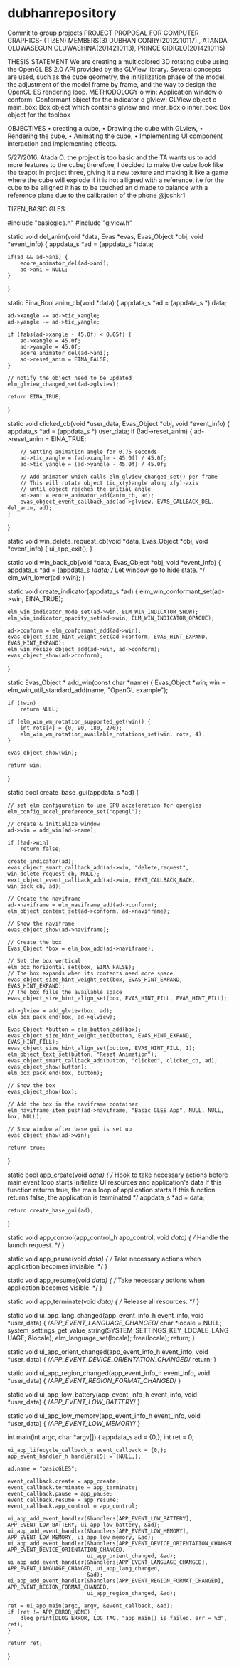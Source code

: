 # dubhanrepository
Commit to group projects
PROJECT PROPOSAL FOR COMPUTER GRAPHICS- (TIZEN)
MEMBERS(3)
DUBHAN CONRY(2012210117) , ATANDA OLUWASEGUN OLUWASHINA(2014210113), PRINCE GIDIGLO(2014210115)

THESIS STATEMENT
We are creating a multicolored 3D rotating cube using the OpenGL ES 2.0 API provided by the GLView library. Several concepts are used, such as the cube geometry, the initialization phase of the model, the adjustment of the model frame by frame, and the way to design the OpenGL ES rendering loop.
METHODOLOGY
o	win: Application window
o	conform: Conformant object for the indicator
o	glview: GLView object
o	main_box: Box object which contains glview and inner_box
o	inner_box: Box object for the toolbox

OBJECTIVES
•	creating a cube,
•	Drawing the cube with GLview,
•	Rendering the cube,
•	Animating the cube,
•	Implementing UI component interaction and implementing effects.

5/27/2016. Atada O.
the project is too basic and the TA wants us to add more features to the cube;
therefore, I decided to make the cube look like the teapot in project three,
giving it a new texture and making it like a game where the cube will explode if it is not alligned with a reference, i.e 
for the cube to be alligned it has to be touched an d made to balance with a reference plane due to the calibration of the phone
@joshkr1

TIZEN_BASIC GLES



#include "basicgles.h"
#include "glview.h"

static void
del_anim(void *data, Evas *evas, Evas_Object *obj, void *event_info) {
    appdata_s *ad = (appdata_s *)data;

    if(ad && ad->ani) {
        ecore_animator_del(ad->ani);
        ad->ani = NULL;
    }
}

static Eina_Bool
anim_cb(void *data) {
    appdata_s *ad = (appdata_s *) data;

    ad->xangle -= ad->tic_xangle;
    ad->yangle -= ad->tic_yangle;

    if (fabs(ad->xangle - 45.0f) < 0.05f) {
        ad->xangle = 45.0f;
        ad->yangle = 45.0f;
        ecore_animator_del(ad->ani);
        ad->reset_anim = EINA_FALSE;
    }

    // notify the object need to be updated
    elm_glview_changed_set(ad->glview);

    return EINA_TRUE;
}

static void
clicked_cb(void *user_data, Evas_Object *obj, void *event_info) {
    appdata_s *ad = (appdata_s *) user_data;
    if (!ad->reset_anim) {
        ad->reset_anim = EINA_TRUE;

        // Setting animation angle for 0.75 seconds
        ad->tic_xangle = (ad->xangle - 45.0f) / 45.0f;
        ad->tic_yangle = (ad->yangle - 45.0f) / 45.0f;

        // Add animator which calls elm_glview_changed_set() per frame
        // This will rotate object tic_x(y)angle along x(y)-axis
        // until object reaches the initial angle
        ad->ani = ecore_animator_add(anim_cb, ad);
        evas_object_event_callback_add(ad->glview, EVAS_CALLBACK_DEL, del_anim, ad);
    }
}

static void
win_delete_request_cb(void *data, Evas_Object *obj, void *event_info) {
    ui_app_exit();
}

static void
win_back_cb(void *data, Evas_Object *obj, void *event_info) {
    appdata_s *ad = (appdata_s *)data;
    /* Let window go to hide state. */
    elm_win_lower(ad->win);
}

static void
create_indicator(appdata_s *ad) {
    elm_win_conformant_set(ad->win, EINA_TRUE);

    elm_win_indicator_mode_set(ad->win, ELM_WIN_INDICATOR_SHOW);
    elm_win_indicator_opacity_set(ad->win, ELM_WIN_INDICATOR_OPAQUE);

    ad->conform = elm_conformant_add(ad->win);
    evas_object_size_hint_weight_set(ad->conform, EVAS_HINT_EXPAND, EVAS_HINT_EXPAND);
    elm_win_resize_object_add(ad->win, ad->conform);
    evas_object_show(ad->conform);
}

static Evas_Object *
add_win(const char *name) {
    Evas_Object *win;
    win = elm_win_util_standard_add(name, "OpenGL example");

    if (!win)
        return NULL;

    if (elm_win_wm_rotation_supported_get(win)) {
        int rots[4] = {0, 90, 180, 270};
        elm_win_wm_rotation_available_rotations_set(win, rots, 4);
    }

    evas_object_show(win);

    return win;
}

static bool
create_base_gui(appdata_s *ad) {

    // set elm configuration to use GPU acceleration for opengles
    elm_config_accel_preference_set("opengl");

    // create & initialize window
    ad->win = add_win(ad->name);

    if (!ad->win)
        return false;

    create_indicator(ad);
    evas_object_smart_callback_add(ad->win, "delete,request", win_delete_request_cb, NULL);
    eext_object_event_callback_add(ad->win, EEXT_CALLBACK_BACK, win_back_cb, ad);

    // Create the naviframe
    ad->naviframe = elm_naviframe_add(ad->conform);
    elm_object_content_set(ad->conform, ad->naviframe);

    // Show the naviframe
    evas_object_show(ad->naviframe);

    // Create the box
    Evas_Object *box = elm_box_add(ad->naviframe);

    // Set the box vertical
    elm_box_horizontal_set(box, EINA_FALSE);
    // The box expands when its contents need more space
    evas_object_size_hint_weight_set(box, EVAS_HINT_EXPAND, EVAS_HINT_EXPAND);
    // The box fills the available space
    evas_object_size_hint_align_set(box, EVAS_HINT_FILL, EVAS_HINT_FILL);

    ad->glview = add_glview(box, ad);
    elm_box_pack_end(box, ad->glview);

    Evas_Object *button = elm_button_add(box);
    evas_object_size_hint_weight_set(button, EVAS_HINT_EXPAND, EVAS_HINT_FILL);
    evas_object_size_hint_align_set(button, EVAS_HINT_FILL, 1);
    elm_object_text_set(button, "Reset Animation");
    evas_object_smart_callback_add(button, "clicked", clicked_cb, ad);
    evas_object_show(button);
    elm_box_pack_end(box, button);

    // Show the box
    evas_object_show(box);

    // Add the box in the naviframe container
    elm_naviframe_item_push(ad->naviframe, "Basic GLES App", NULL, NULL, box, NULL);

    // Show window after base gui is set up
    evas_object_show(ad->win);

    return true;
}

static bool
app_create(void *data) {
    /* Hook to take necessary actions before main event loop starts
        Initialize UI resources and application's data
        If this function returns true, the main loop of application starts
        If this function returns false, the application is terminated */
    appdata_s *ad = data;

    return create_base_gui(ad);
}

static void
app_control(app_control_h app_control, void *data) {
    /* Handle the launch request. */
}

static void
app_pause(void *data) {
    /* Take necessary actions when application becomes invisible. */
}

static void
app_resume(void *data) {
    /* Take necessary actions when application becomes visible. */
}

static void
app_terminate(void *data) {
    /* Release all resources. */
}

static void
ui_app_lang_changed(app_event_info_h event_info, void *user_data) {
    /*APP_EVENT_LANGUAGE_CHANGED*/
    char *locale = NULL;
    system_settings_get_value_string(SYSTEM_SETTINGS_KEY_LOCALE_LANGUAGE, &locale);
    elm_language_set(locale);
    free(locale);
    return;
}

static void
ui_app_orient_changed(app_event_info_h event_info, void *user_data) {
    /*APP_EVENT_DEVICE_ORIENTATION_CHANGED*/
    return;
}

static void
ui_app_region_changed(app_event_info_h event_info, void *user_data) {
    /*APP_EVENT_REGION_FORMAT_CHANGED*/
}

static void
ui_app_low_battery(app_event_info_h event_info, void *user_data) {
    /*APP_EVENT_LOW_BATTERY*/
}

static void
ui_app_low_memory(app_event_info_h event_info, void *user_data) {
    /*APP_EVENT_LOW_MEMORY*/
}

int
main(int argc, char *argv[]) {
    appdata_s ad = {0,};
    int ret = 0;

    ui_app_lifecycle_callback_s event_callback = {0,};
    app_event_handler_h handlers[5] = {NULL,};

    ad.name = "basicGLES";

    event_callback.create = app_create;
    event_callback.terminate = app_terminate;
    event_callback.pause = app_pause;
    event_callback.resume = app_resume;
    event_callback.app_control = app_control;

    ui_app_add_event_handler(&handlers[APP_EVENT_LOW_BATTERY], APP_EVENT_LOW_BATTERY, ui_app_low_battery, &ad);
    ui_app_add_event_handler(&handlers[APP_EVENT_LOW_MEMORY], APP_EVENT_LOW_MEMORY, ui_app_low_memory, &ad);
    ui_app_add_event_handler(&handlers[APP_EVENT_DEVICE_ORIENTATION_CHANGED], APP_EVENT_DEVICE_ORIENTATION_CHANGED,
                             ui_app_orient_changed, &ad);
    ui_app_add_event_handler(&handlers[APP_EVENT_LANGUAGE_CHANGED], APP_EVENT_LANGUAGE_CHANGED, ui_app_lang_changed,
                             &ad);
    ui_app_add_event_handler(&handlers[APP_EVENT_REGION_FORMAT_CHANGED], APP_EVENT_REGION_FORMAT_CHANGED,
                             ui_app_region_changed, &ad);

    ret = ui_app_main(argc, argv, &event_callback, &ad);
    if (ret != APP_ERROR_NONE) {
        dlog_print(DLOG_ERROR, LOG_TAG, "app_main() is failed. err = %d", ret);
    }

    return ret;
}
